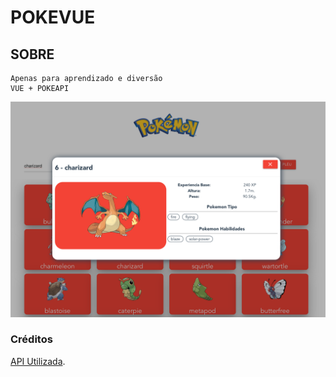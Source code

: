 # POKEVUE

## SOBRE
```
Apenas para aprendizado e diversão
VUE + POKEAPI
```
![Preview-Screens](https://github.com/jeanjjp/pokeVue/blob/master/preview.png)

### Créditos
[API Utilizada](https://pokeapi.co).
